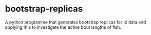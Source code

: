 # bootstrap-replicas
A python programme that generates bootstrap replicas for id data and applying this to investigate the active bout lengths of fish.
